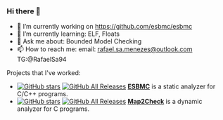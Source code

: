 ### Hi there 👋

- 🔭 I’m currently working on https://github.com/esbmc/esbmc
- 🌱 I’m currently learning: ELF, Floats
- 💬 Ask me about: Bounded Model Checking
- 📫 How to reach me: email: rafael.sa.menezes@outlook.com TG:@RafaelSa94

Projects that I've worked:

- [![GitHub stars](https://img.shields.io/github/stars/esbmc/esbmc.svg)](https://github.com/esbmc/esbmc)
[![GitHub All Releases](https://img.shields.io/github/downloads/esbmc/esbmc/total.svg)](https://github.com/esbmc/esbmc/releases)
[**ESBMC**](https://github.com/esbmc/esbmc) is a static analyzer for C/C++ programs.
- [![GitHub stars](https://img.shields.io/github/stars/hbgit/map2check.svg)](https://github.com/hbgit/map2check)
[![GitHub All Releases](https://img.shields.io/github/downloads/hbgit/map2check/total.svg)](https://github.com/hbgit/map2check/releases)
[**Map2Check**](https://github.com/hbgit/map2check) is a dynamic analyzer for C programs.

<!--
**rafaelsamenezes/rafaelsamenezes** is a ✨ _special_ ✨ repository because its `README.md` (this file) appears on your GitHub profile.

Here are some ideas to get you started:



- 👯 I’m looking to collaborate on ...
- 🤔 I’m looking for help with ...

- 😄 Pronouns: ...
- ⚡ Fun fact: ...
-->
